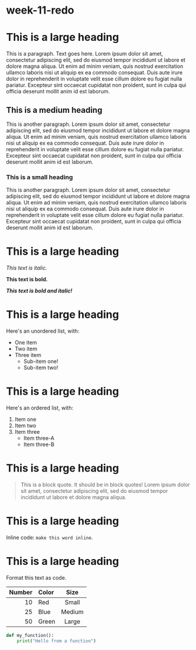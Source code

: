 # week-11-redo

# This is a large heading

This is a paragraph. Text goes here. Lorem ipsum dolor sit amet, consectetur adipiscing elit, sed do eiusmod tempor incididunt ut labore et dolore magna aliqua. Ut enim ad minim veniam, quis nostrud exercitation ullamco laboris nisi ut aliquip ex ea commodo consequat. Duis aute irure dolor in reprehenderit in voluptate velit esse cillum dolore eu fugiat nulla pariatur. Excepteur sint occaecat cupidatat non proident, sunt in culpa qui officia deserunt mollit anim id est laborum.

## This is a medium heading

This is another paragraph. Lorem ipsum dolor sit amet, consectetur adipiscing elit, sed do eiusmod tempor incididunt ut labore et dolore magna aliqua. Ut enim ad minim veniam, quis nostrud exercitation ullamco laboris nisi ut aliquip ex ea commodo consequat. Duis aute irure dolor in reprehenderit in voluptate velit esse cillum dolore eu fugiat nulla pariatur. Excepteur sint occaecat cupidatat non proident, sunt in culpa qui officia deserunt mollit anim id est laborum.

### This is a small heading

This is another paragraph. Lorem ipsum dolor sit amet, consectetur adipiscing elit, sed do eiusmod tempor incididunt ut labore et dolore magna aliqua. Ut enim ad minim veniam, quis nostrud exercitation ullamco laboris nisi ut aliquip ex ea commodo consequat. Duis aute irure dolor in reprehenderit in voluptate velit esse cillum dolore eu fugiat nulla pariatur. Excepteur sint occaecat cupidatat non proident, sunt in culpa qui officia deserunt mollit anim id est laborum.

# This is a large heading

*This text is italic.*

**This text is bold.**

***This text is bold and italic!***

# This is a large heading

Here's an unordered list, with:
- One item
- Two item
- Three item
  - Sub-item one!
  - Sub-item two!

# This is a large heading

Here's an ordered list, with:
1. Item one
2. Item two
3. Item three
   - Item three-A
   - Item three-B

# This is a large heading

> This is a block quote. It should be in block quotes! Lorem ipsum dolor sit amet, consectetur adipiscing elit, sed do eiusmod tempor incididunt ut labore et dolore magna aliqua.

# This is a large heading

Inline code: `make this word inline`.

# This is a large heading

Format this text as code. 


| Number | Color | Size |
| ------:|:----- |:----:|
|  10    | Red   |  Small |
|  25    | Blue  |  Medium |
|  50    | Green |  Large |



```python
def my_function():
    print("Hello from a function")
